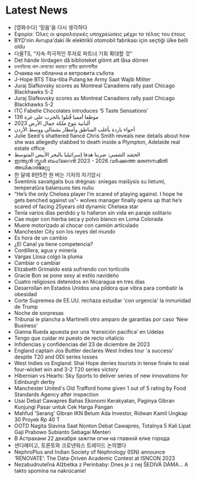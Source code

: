 # Latest News
-  [영화수다] '믿음'을 다시 생각하다
-  Εφορία: Όλες οι φορολογικές υποχρεώσεις μέχρι το τέλος του έτους
-  BYD'nin Avrupa'daki ilk elektrikli otomobil fabrikası için seçtiği ülke belli oldu
-  다올TS, “지속·적극적인 투자로 파트너 기회 확대할 것”
-  Det hände lördagen då biblioteket glömt att låsa dörren
-  চলনবিলের খাল কেনাবেচা করছেন স্থানীয় প্রভাবশালীরা
-  Очаква ни облачна и ветровита събота
-  J-Hope BTS Tiba-tiba Pulang ke Army Saat Wajib Militer
-  Juraj Slafkovsky scores as Montreal Canadiens rally past Chicago Blackhawks 5-2
-  Juraj Slafkovsky scores as Montreal Canadiens rally past Chicago Blackhawks 5-2
-  ITC Fabelle Chocolates introduces ‘5 Taste Sensations’
-  136 موظفا أمميا قُتلوا بالحرب على غزة
-  ألبانية تتوج ملكة جمال الأرض 2023
-  أجواء باردة بأغلب المناطق وأمطار بشمالي ووسط الأردن
-  Julie Seed's shattered fiancé Chris Smith reveals new details about how she was allegedly stabbed to death inside a Plympton, Adelaide real estate office
-  الحشد الشعبي: ضربنا هدفا إسرائيليا بالبحر الأبيض المتوسط
-  ഇന്ത്യൻ സ്കൂൾ ബഹ്‌റൈൻ 2023 - 2026 വർഷത്തെ ഭരണസമിതി അധികാരമേറ്റു
-  한 달에 8만5천 원 버는 기자의 자기암시
-  Šventinis savaitgalis bus drėgnas: sniegas maišysis su lietumi, temperatūra balansuos ties nuliu
-  “He’s the only Chelsea player I’m scared of playing against. I hope he gets benched against us”- wolves manager finally opens up that he’s scared of facing 25years old dynamic Chelsea star
-  Tenía varios días perdido y lo hallaron sin vida en paraje solitario
-  Cae mujer con hierba seca y polvo blanco en Loma Colorada
-  Muere motorizado al chocar con camión articulado
-  Manchester City son los reyes del mundo
-  Es hora de un cambio
-  ¿El Canal ya tiene competencia?
-  Cordillera, agua y minería
-  Vargas Llosa colgó la pluma
-  Cambiar o cambiar
-  Elizabeth Grimaldo está sufriendo con tortícolis
-  Gracie Bon se pone sexy al estilo navideño
-  Cuatro religiosos detenidos en Nicaragua en tres días
-  Desarrollan en Estados Unidos una píldora que vibra para combatir la obesidad
-  Corte Supremea de EE.UU. rechaza estudiar 'con urgencia' la inmunidad de Trump
-  Noche de sorpresas
-  Tribunal le plancha a Martinelli otro amparo de garantías por caso ‘New Business’
-  Gianna Rueda apuesta por una ‘transición pacífica’ en Udelas
-  Tengo que cuidar mi puesto de recto vitalicio
-  Infidencias y confidencias del 23 de diciembre de 2023
-  England captain Jos Buttler declares West Indies tour 'a success' despite T20 and ODI series losses
-  West Indies vs England: Shai Hope denies tourists in tense finale to seal four-wicket win and 3-2 T20 series victory
-  Hibernian vs Hearts: Sky Sports to deliver series of new innovations for Edinburgh derby
-  Manchester United's Old Trafford home given 1 out of 5 rating by Food Standards Agency after inspection
-  Usai Debat Cawapres Bahas Ekonomi Kerakyatan, Paginya Gibran Kunjungi Pasar untuk Cek Harga Pangan
-  Mahfud 'Serang' Gibran IKN Belum Ada Investor, Ridwan Kamil Ungkap 30 Proyek Rp 40 T
-  OOTD Nagita Slavina Saat Nonton Debat Cawapres, Totalnya 5 Kali Lipat Gaji Prabowo Subianto Sebagai Menteri
-  В Астрахани 22 декабря зажгли огни на главной елке города
-  샌디에이고, 토론토와 크로넨워스 트레이드 논의했다
-  NephroPlus and Indian Society of Nephrology (ISN) announce ‘RENOVATE’: The Data-Driven Academic Contest at ISNCON 2023
-  Nezabudnuteľná Alžbetka z Perinbaby: Dnes je z nej ŠEDIVÁ DÁMA... A takto spomína na nakrúcanie!
